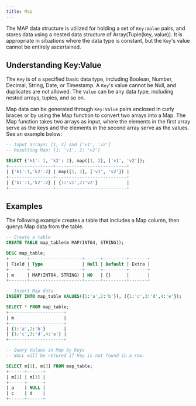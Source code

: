 ```yaml
---
title: Map
---
```


The MAP data structure is utilized for holding a set of `Key:Value` pairs, and stores data using a nested data structure of Array(Tuple(key, value)). It is appropriate in situations where the data type is constant, but the `Key`'s value cannot be entirely ascertained.

## Understanding Key:Value

The `Key` is of a specified basic data type, including Boolean, Number, Decimal, String, Date, or Timestamp. A `Key`'s value cannot be Null, and duplicates are not allowed. The `Value` can be any data type, including nested arrays, tuples, and so on.

Map data can be generated through `Key:Value` pairs enclosed in curly braces or by using the Map function to convert two arrays into a Map. The Map function takes two arrays as input, where the elements in the first array serve as the keys and the elements in the second array serve as the values. See an example below:

```sql
-- Input arrays: [1, 2] and ['v1', 'v2']
-- Resulting Map: {1: 'v1', 2: 'v2'}

SELECT {'k1': 1, 'k2': 2}, map([1, 2], ['v1', 'v2']);
+-----------------+---------------------------+
| {'k1':1,'k2':2} | map([1, 2], ['v1', 'v2']) |
+-----------------+---------------------------+
| {'k1':1,'k2':2} | {1:'v1',2:'v2'}           |
+-----------------+---------------------------+
```

## Examples

The following example creates a table that includes a Map column, then querys Map data from the table.

```sql
-- Create a table
CREATE TABLE map_table(m MAP(INT64, STRING));

DESC map_table;
+-------+--------------------+------+---------+-------+
| Field | Type               | Null | Default | Extra |
+-------+--------------------+------+---------+-------+
| m     | MAP(INT64, STRING) | NO   | {}      |       |
+-------+--------------------+------+---------+-------+

-- Insert Map data
INSERT INTO map_table VALUES({1:'a',2:'b'}), ({1:'c',3:'d',4:'e'});

SELECT * FROM map_table;
+---------------------+
| m                   |
+---------------------+
| {1:'a',2:'b'}       |
| {1:'c',3:'d',4:'e'} |
+---------------------+

-- Query Values in Map by Keys
-- NULL will be retured if Key is not found in a row.

SELECT m[1], m[3] FROM map_table;
+------+------+
| m[1] | m[3] |
+------+------+
| a    | NULL |
| c    | d    |
+------+------+
```